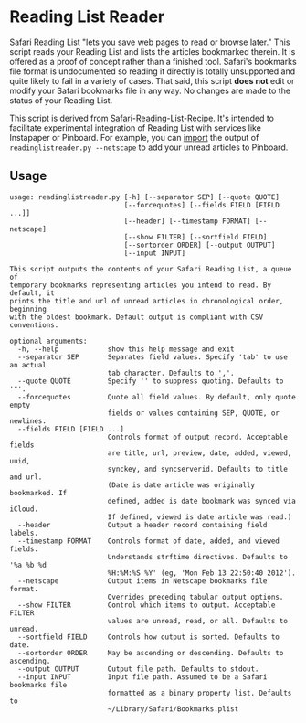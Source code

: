 Reading List Reader
===================

Safari Reading List "lets you save web pages to read or browse later." This script reads your Reading List and lists the articles bookmarked therein. It is offered as a proof of concept rather than a finished tool.  Safari's bookmarks file format is undocumented so reading it directly is totally unsupported and quite likely to fail in a variety of cases. That said, this script **does not** edit or modify your Safari bookmarks file in any way. No changes are made to the status of your Reading List.

This script is derived from [Safari-Reading-List-Recipe](https://github.com/anoved/Safari-Reading-List-Recipe). It's intended to facilitate experimental integration of Reading List with services like Instapaper or Pinboard. For example, you can [import](https://pinboard.in/settings/import/) the output of `readinglistreader.py --netscape` to add your unread articles to Pinboard.

Usage
-----

	usage: readinglistreader.py [-h] [--separator SEP] [--quote QUOTE]
								[--forcequotes] [--fields FIELD [FIELD ...]]
								[--header] [--timestamp FORMAT] [--netscape]
								[--show FILTER] [--sortfield FIELD]
								[--sortorder ORDER] [--output OUTPUT]
								[--input INPUT]
	
	This script outputs the contents of your Safari Reading List, a queue of
	temporary bookmarks representing articles you intend to read. By default, it
	prints the title and url of unread articles in chronological order, beginning
	with the oldest bookmark. Default output is compliant with CSV conventions.
	
	optional arguments:
	  -h, --help            show this help message and exit
	  --separator SEP       Separates field values. Specify 'tab' to use an actual
							tab character. Defaults to ','.
	  --quote QUOTE         Specify '' to suppress quoting. Defaults to '"'.
	  --forcequotes         Quote all field values. By default, only quote empty
							fields or values containing SEP, QUOTE, or newlines.
	  --fields FIELD [FIELD ...]
							Controls format of output record. Acceptable fields
							are title, url, preview, date, added, viewed, uuid,
							synckey, and syncserverid. Defaults to title and url.
							(Date is date article was originally bookmarked. If
							defined, added is date bookmark was synced via iCloud.
							If defined, viewed is date article was read.)
	  --header              Output a header record containing field labels.
	  --timestamp FORMAT    Controls format of date, added, and viewed fields.
							Understands strftime directives. Defaults to '%a %b %d
							%H:%M:%S %Y' (eg, 'Mon Feb 13 22:50:40 2012').
	  --netscape            Output items in Netscape bookmarks file format.
							Overrides preceding tabular output options.
	  --show FILTER         Control which items to output. Acceptable FILTER
							values are unread, read, or all. Defaults to unread.
	  --sortfield FIELD     Controls how output is sorted. Defaults to date.
	  --sortorder ORDER     May be ascending or descending. Defaults to ascending.
	  --output OUTPUT       Output file path. Defaults to stdout.
	  --input INPUT         Input file path. Assumed to be a Safari bookmarks file
							formatted as a binary property list. Defaults to
							~/Library/Safari/Bookmarks.plist
